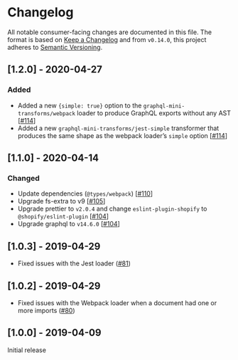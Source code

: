 # Changelog

All notable consumer-facing changes are documented in this file. The format is based on [Keep a Changelog](http://keepachangelog.com/en/1.0.0/)
and from `v0.14.0`, this project adheres to [Semantic Versioning](http://semver.org/spec/v2.0.0.html).

<!-- ## [Unreleased] -->

## [1.2.0] - 2020-04-27

### Added

- Added a new `{simple: true}` option to the `graphql-mini-transforms/webpack` loader to produce GraphQL exports without any AST [[#114](https://github.com/Shopify/graphql-tools-web/pull/114)]
- Added a new `graphql-mini-transforms/jest-simple` transformer that produces the same shape as the webpack loader’s `simple` option [[#114](https://github.com/Shopify/graphql-tools-web/pull/114)]

## [1.1.0] - 2020-04-14

### Changed

- Update dependencies (`@types/webpack`) [[#110](https://github.com/Shopify/graphql-tools-web/pull/110)]
- Upgrade fs-extra to v9 [[#105](https://github.com/Shopify/graphql-tools-web/pull/105)]
- Upgrade prettier to `v2.0.4` and change `eslint-plugin-shopify` to `@shopify/eslint-plugin` [[#104](https://github.com/Shopify/graphql-tools-web/pull/104)]
- Upgrade graphql to `v14.6.0` [[#104](https://github.com/Shopify/graphql-tools-web/pull/104)]

## [1.0.3] - 2019-04-29

- Fixed issues with the Jest loader ([#81](https://github.com/Shopify/graphql-tools-web/pull/81))

## [1.0.2] - 2019-04-29

- Fixed issues with the Webpack loader when a document had one or more imports ([#80](https://github.com/Shopify/graphql-tools-web/pull/80))

## [1.0.0] - 2019-04-09

Initial release
